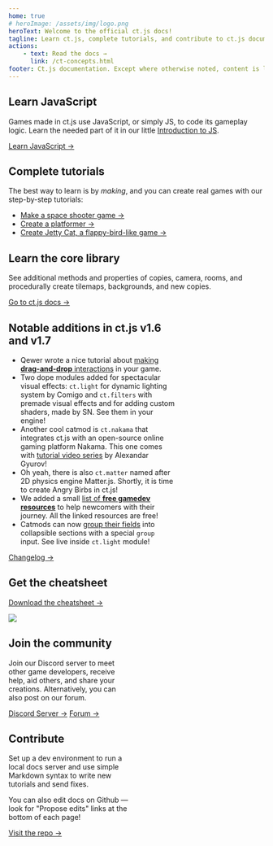 ```yaml
---
home: true
# heroImage: /assets/img/logo.png
heroText: Welcome to the official ct.js docs!
tagline: Learn ct.js, complete tutorials, and contribute to ct.js documentation
actions:
    - text: Read the docs →
      link: /ct-concepts.html
footer: Ct.js documentation. Except where otherwise noted, content is licensed under a Creative Commons Attribution 4.0 International License.
---
```


<div class="features">
    <div class="feature">
        <h2>Learn JavaScript</h2>
        <p>Games made in ct.js use JavaScript, or simply JS, to code its gameplay logic. Learn the needed part of it in our little <a href="/jsintro_pt1.html">Introduction to JS</a>.</p>
        <a href="/jsintro_pt1.html" class="button">Learn JavaScript →</a>
    </div>
    <div class="feature">
        <h2>Complete tutorials</h2>
        <p>The best way to learn is by <i>making</i>, and you can create real games with our step-by-step tutorials:</p>
        <ul>
            <li><a href="/tut-making-shooter.html">Make a space shooter game →</a></li>
            <li><a href="/tut-making-platformer.html">Create a platformer →</a></li>
            <li><a href="/tut-making-jettycat.html">Create Jetty Cat, a flappy-bird-like game →</a></li>
        </ul>
    </div>
    <div class="feature">
        <h2>Learn the core library</h2>
        <p>See additional methods and properties of copies, camera, rooms, and procedurally create tilemaps, backgrounds, and new copies.</p>
        <a href="/ct-concepts.html" class="button">Go to ct.js docs →</a>
    </div>
    <div class="feature" style="flex-basis: 65%; max-width: 65%;">
        <h2>Notable additions in ct.js v1.6 and v1.7</h2>
        <ul>
            <li>Qewer wrote a nice tutorial about <a href="/dragging-copies.html">making <b>drag-and-drop</b> interactions</a> in your game.</li>
            <li>Two dope modules added for spectacular visual effects: <code>ct.light</code> for dynamic lighting system by Comigo and <code>ct.filters</code> with premade visual effects and for adding custom shaders, made by SN. See them in your engine!</li>
            <li>Another cool catmod is <code>ct.nakama</code> that integrates ct.js with an open-source online gaming platform Nakama. This one comes with <a href="https://www.youtube.com/watch?v=Glo9t3TV1vg&list=PLOoNs4RDYDKDtF5LO-LwuJiRD6m81rI8e">tutorial video series</a> by Alexandar Gyurov!</li>
            <li>Oh yeah, there is also <code>ct.matter</code> named after 2D physics engine Matter.js. Shortly, it is time to create Angry Birbs in ct.js!</li>
            <li>We added a small <a href="/gamedev-resources.html">list of <b>free gamedev resources</b></a> to help newcomers with their journey. All the linked resources are free!</li>
            <li>Catmods can now <a href="/modding-fields-declaration.html#field-groups-new-in-v1-6-0">group their fields</a> into collapsible sections with a special <code>group</code> input. See live inside <code>ct.light</code> module!</li>
        </ul>
        <a href="https://ctjs.rocks/changelog/" target="_blank">Changelog →</a>
    </div>
    <div class="feature">
        <h2>Get the cheatsheet</h2>
        <a class="button" target="_blank" href="https://comigo.itch.io/ct-cheat-sheet">Download the cheatsheet →</a>
        <p></p>
        <img src="/assets/img/CheatsheetThumbnail.png">
    </div>
    <div class="feature"  style="flex-basis: 47.5%; max-width: 47.5%;">
        <h2>Join the community</h2>
        <p>Join our Discord server to meet other game developers, receive help, aid others, and share your creations. Alternatively, you can also post on our forum.</p>
        <a class="button" target="_blank" href="https://discord.gg/CggbPkb">Discord Server →</a>
        <a class="button" target="_blank" href="https://comigo.itch.io/ct/community">Forum →</a>
    </div>
    <div class="feature"  style="flex-basis: 47.5%; max-width: 47.5%;">
        <h2>Contribute</h2>
        <p>Set up a dev environment to run a local docs server and use simple Markdown syntax to write new tutorials and send fixes.</p>
        <p>You can also edit docs on Github — look for "Propose edits" links at the bottom of each page!</p>
        <a class="button" target="_blank" href="https://github.com/ct-js/docs.ctjs.rocks">Visit the repo →</a>
    </div>
</div>